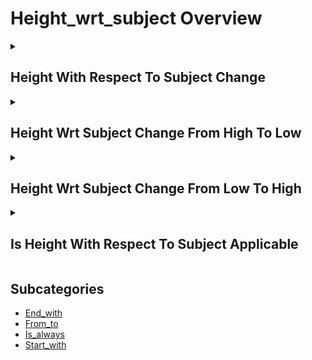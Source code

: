 # Height_wrt_subject Overview

<details>
<summary><h2>Height With Respect To Subject Change</h2></summary>


<h3>🔵 Label Name:</h3>
<code>height_wrt_subject_change</code>


<h3>📖 Definition:</h3>
Does the camera's height relative to the subject change significantly, moving between positions above, at level with, or below the subject?

<details>
<summary><h4> Question (Definition)</h4></summary>

</details>

<details>
<summary><h4> Alternative Question</h4></summary>

- Does the camera's vertical position shift higher or lower relative to the subject?

- Is there a noticeable change in how high or low the camera is positioned compared to the subject?

- Does the camera move vertically to a different height level relative to the subject?

- Is there a clear change in whether the camera is positioned above, below, or at the same height as the subject?

- Does the camera's height in relation to the subject change during the shot?

- Is there a shift between being higher than, lower than, or at the same height as the subject?

- Does the camera's vertical height relative to the subject change position?

- Is there a change in whether we're physically above, below, or level with the subject?

</details>

<details>
<summary><h4> Prompt (Definition)</h4></summary>

- A shot where the camera's height relative to the subject changes significantly, moving between positions above, at level with, or below the subject.

</details>

<details>
<summary><h4> Alternative Prompt</h4></summary>

- A video showing a change in camera height relative to the subject.

- A shot where the camera moves to different vertical positions relative to the subject.

- A video where the camera shifts between being higher than, lower than, or level with the subject.

- A shot featuring vertical camera movement that changes its height relative to the subject.

- A video that shows the camera moving higher or lower in relation to the subject.

- A shot demonstrating a change in the camera's vertical position relative to the subject.

- A video where the camera changes how high or low it is positioned compared to the subject.

- A shot with different camera heights in relation to the subject.

</details>

<h4>🟢 Positive:</h4>
<code>self.cam_setup.height_wrt_subject_change is True</code>

<h4>🔴 Negative:</h4>
<code>self.cam_setup.height_wrt_subject_change is False</code>

</details>

<details>
<summary><h2>Height Wrt Subject Change From High To Low</h2></summary>


<h3>🔵 Label Name:</h3>
<code>height_wrt_subject_change_from_high_to_low</code>


<h3>📖 Definition:</h3>
Does the camera's height decrease noticeably, transitioning from above to level with the subject or from level to below?

<details>
<summary><h4> Question (Definition)</h4></summary>

</details>

<details>
<summary><h4> Alternative Question</h4></summary>

- Does the camera move from a higher to a lower position relative to the subject's height?

- Is there a downward transition in camera position relative to where the subject is?

- Does the camera shift from being positioned above to being level with or below the subject?

- Is there a change where the camera moves down relative to the subject's position?

- Does the camera's position change from higher than to level/below the subject?

- Is there a downward change in camera position relative to where the subject is?

- Does the camera transition from an elevated position to being level or lower than the subject?

- Is there a decrease in camera height from above to being level with or below the subject?

</details>

<details>
<summary><h4> Prompt (Definition)</h4></summary>

- A shot where the camera's height decreases noticeably, transitioning from above to level with the subject or from level to below.

</details>

<details>
<summary><h4> Alternative Prompt</h4></summary>

- A video showing camera movement from above to level with the subject.

- A shot where the camera descends from above to being level with or below the subject.

- A video transitioning from a higher to a lower position relative to the subject.

- A shot featuring downward camera movement relative to the subject's position.

- A video where the camera moves from above to being level with or below the subject.

- A shot showing vertical descent relative to where the subject is positioned.

- A video with camera movement from higher than to level/below the subject.

- A shot moving from above to a level or lower position relative to the subject.

</details>

<h4>🟢 Positive:</h4>
<code>self.cam_setup.height_wrt_subject_change_from_high_to_low is True</code>

<h4>🔴 Negative:</h4>
<code>self.cam_setup.height_wrt_subject_change_from_high_to_low is False</code>

</details>

<details>
<summary><h2>Height Wrt Subject Change From Low To High</h2></summary>


<h3>🔵 Label Name:</h3>
<code>height_wrt_subject_change_from_low_to_high</code>


<h3>📖 Definition:</h3>
Does the camera's height increase noticeably, transitioning from below to level with the subject or from level to above?

<details>
<summary><h4> Question (Definition)</h4></summary>

</details>

<details>
<summary><h4> Alternative Question</h4></summary>

- Does the camera move from a lower to a higher position relative to the subject's height?

- Is there an upward transition in camera position relative to where the subject is?

- Does the camera shift from being positioned below to being level with or above the subject?

- Is there a change where the camera moves up relative to the subject's position?

- Does the camera's position change from lower than to level/above the subject?

- Is there an upward change in camera position relative to where the subject is?

- Does the camera transition from a low position to being level or higher than the subject?

- Is there an increase in camera height from below to being level with or above the subject?

</details>

<details>
<summary><h4> Prompt (Definition)</h4></summary>

- A shot where the camera's height increases noticeably, transitioning from below to level with the subject or from level to above.

</details>

<details>
<summary><h4> Alternative Prompt</h4></summary>

- A video showing camera movement from below to level with the subject.

- A shot where the camera ascends from below to being level with or above the subject.

- A video transitioning from a lower to a higher position relative to the subject.

- A shot featuring upward camera movement relative to the subject's position.

- A video where the camera moves from below to being level with or above the subject.

- A shot showing vertical ascent relative to where the subject is positioned.

- A video with camera movement from lower than to level/above the subject.

- A shot moving from below to a level or higher position relative to the subject.

</details>

<h4>🟢 Positive:</h4>
<code>self.cam_setup.height_wrt_subject_change_from_low_to_high is True</code>

<h4>🔴 Negative:</h4>
<code>self.cam_setup.height_wrt_subject_change_from_low_to_high is False</code>

</details>

<details>
<summary><h2>Is Height With Respect To Subject Applicable</h2></summary>


<h3>🔵 Label Name:</h3>
<code>is_subject_height_applicable</code>


<h3>📖 Definition:</h3>
Is the camera height relative to the subject clear?

<details>
<summary><h4> Question (Definition)</h4></summary>

</details>

<details>
<summary><h4> Alternative Question</h4></summary>

- Is it possible to determine the camera's position relative to the subject?

- Can we assess the vertical relationship between camera and subject?

- Is the camera's height relative to subject measurable?

- Can we classify the vertical angle to the subject?

- Is it feasible to determine camera-to-subject height?

- Can the vertical positioning relative to subject be assessed?

- Is the camera-subject height relationship clear enough to classify?

</details>

<details>
<summary><h4> Prompt (Definition)</h4></summary>

- The camera height relative to the subject is clear.

</details>

<details>
<summary><h4> Alternative Prompt</h4></summary>

- A video with classifiable camera-subject height relationship.

- A shot with clear vertical camera positioning.

- A video where subject-relative height is apparent.

- A shot showing definable camera-to-subject angle.

- A video with measurable vertical camera position.

- A shot displaying clear height relationship.

- A video with assessable camera elevation.

- A shot with determinable vertical positioning.

</details>

<h4>🟢 Positive:</h4>
<code>self.cam_setup.is_subject_height_applicable is True</code>

<h4>🔴 Negative:</h4>
<code>self.cam_setup.is_subject_height_applicable is False</code>

</details>


## Subcategories

- [End_with](./end_with/index.md)
- [From_to](./from_to/index.md)
- [Is_always](./is_always/index.md)
- [Start_with](./start_with/index.md)